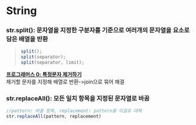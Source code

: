 # String

### __str.split()__: 문자열을 지정한 구분자를 기준으로 여러개의 문자열을 요소로 담은 배열을 반환
>```js
>split();
>split(separator);
>split(separator, limit);
>```
[__프로그래머스 0: 특정문자 제거하기__](https://school.programmers.co.kr/learn/courses/30/lessons/120826)  
제거할 문자를 지정해 배열로 반환->join으로 묶어 해결
>

### __str.replaceAll()__: 모든 일치 항목을 지정된 문자열로 바꿈
```js
//pattern: 바꿀 항목, replacement: pattern을 이걸로 대체
str.replaceAll(pattern, replacement)
```
